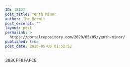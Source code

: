 ```yaml
---
ID: 18127
post_title: Yenth Minor
author: The Hermit
post_excerpt: ""
layout: post
permalink: >
  https://portalrepository.com/2020/05/05/yenth-minor/
published: true
post_date: 2020-05-05 01:52:52
---
```

<pre>303CFF8FAFCE</pre>